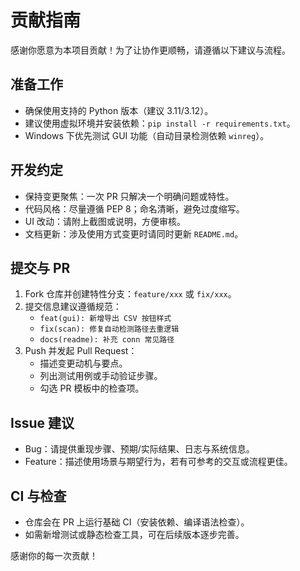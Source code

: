 # 贡献指南

感谢你愿意为本项目贡献！为了让协作更顺畅，请遵循以下建议与流程。

## 准备工作
- 确保使用支持的 Python 版本（建议 3.11/3.12）。
- 建议使用虚拟环境并安装依赖：`pip install -r requirements.txt`。
- Windows 下优先测试 GUI 功能（自动目录检测依赖 `winreg`）。

## 开发约定
- 保持变更聚焦：一次 PR 只解决一个明确问题或特性。
- 代码风格：尽量遵循 PEP 8；命名清晰，避免过度缩写。
- UI 改动：请附上截图或说明，方便审核。
- 文档更新：涉及使用方式变更时请同时更新 `README.md`。

## 提交与 PR
1. Fork 仓库并创建特性分支：`feature/xxx` 或 `fix/xxx`。
2. 提交信息建议遵循规范：
   - `feat(gui): 新增导出 CSV 按钮样式`
   - `fix(scan): 修复自动检测路径去重逻辑`
   - `docs(readme): 补充 conn 常见路径`
3. Push 并发起 Pull Request：
   - 描述变更动机与要点。
   - 列出测试用例或手动验证步骤。
   - 勾选 PR 模板中的检查项。

## Issue 建议
- Bug：请提供重现步骤、预期/实际结果、日志与系统信息。
- Feature：描述使用场景与期望行为，若有可参考的交互或流程更佳。

## CI 与检查
- 仓库会在 PR 上运行基础 CI（安装依赖、编译语法检查）。
- 如需新增测试或静态检查工具，可在后续版本逐步完善。

感谢你的每一次贡献！